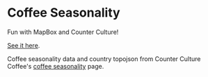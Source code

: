 # Coffee Seasonality

Fun with MapBox and Counter Culture!

[See it here](http://stenington.github.io/coffee-seasonality).

Coffee seasonality data and country topojson from Counter Culture Coffee's [coffee seasonality](https://counterculturecoffee.com/learn/coffee-seasonality) page.